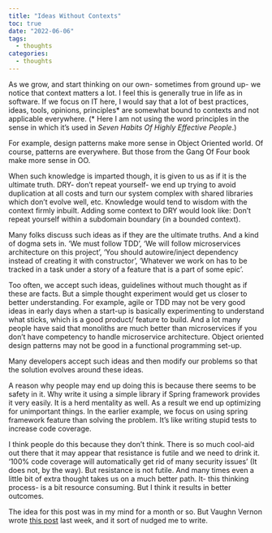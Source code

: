 ```yaml
---
title: "Ideas Without Contexts"
toc: true
date: "2022-06-06"
tags:
  - thoughts
categories: 
  - thoughts
---
```


As we grow, and start thinking on our own- sometimes from ground up- we notice that context matters a lot. I feel this is generally true in life as in software. If we focus on IT here, I would say that a lot of best practices, ideas, tools, opinions, principles* are somewhat bound to contexts and not applicable everywhere. (* Here I am not using the word principles in the sense in which it’s used in *Seven Habits Of Highly Effective People*.)

For example, design patterns make more sense in Object Oriented world. Of course, patterns are everywhere. But those from the Gang Of Four book make more sense in OO.

When such knowledge is imparted though, it is given to us as if it is the ultimate truth. DRY- don’t repeat yourself- we end up trying to avoid duplication at all costs and turn our system complex with shared libraries which don’t evolve well, etc. Knowledge would tend to wisdom with the context firmly inbuilt. Adding some context to DRY would look like: Don’t repeat yourself within a subdomain boundary (in a bounded context).

Many folks discuss such ideas as if they are the ultimate truths. And a kind of dogma sets in. ‘We must follow TDD’, ‘We will follow microservices architecture on this project’, ‘You should autowire/inject dependency instead of creating it with constructor’, ‘Whatever we work on has to be tracked in a task under a story of a feature that is a part of some epic’.

Too often, we accept such ideas, guidelines without much thought as if these are facts. But a simple thought experiment would get us closer to better understanding. For example, agile or TDD may not be very good ideas in early days when a start-up is basically experimenting to understand what sticks, which is a good product/ feature to build. And a lot many people have said that monoliths are much better than microservices if you don’t have competency to handle microservice architecture. Object oriented design patterns may not be good in a functional programming set-up.

Many developers accept such ideas and then modify our problems so that the solution evolves around these ideas.

A reason why people may end up doing this is because there seems to be safety in it. Why write it using a simple library if Spring framework provides it very easily. It is a herd mentality as well. As a result we end up optimizing for unimportant things. In the earlier example, we focus on using spring framework feature than solving the problem. It’s like writing stupid tests to increase code coverage.

I think people do this because they don’t think. There is so much cool-aid out there that it may appear that resistance is futile and we need to drink it. ‘100% code coverage will automatically get rid of many security issues’ (It does not, by the way). But resistance is not futile. And many times even a little bit of extra thought takes us on a much better path. It- this thinking process- is a bit resource consuming. But I think it results in better outcomes.

The idea for this post was in my mind for a month or so. But Vaughn Vernon wrote [this post][Vaughn-Vernon-post] last week, and it sort of nudged me to write.

[Vaughn-Vernon-post]:https://www.linkedin.com/posts/vaughnvernon_dddesign-distributedsystems-microservices-activity-6937040801256411136-9k2U